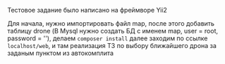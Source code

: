 Тестовое задание было написано на фреймворе Yii2

Для начала, нужно импортировать файл map, после этого добавить таблицу drone (В Mysql нужно создать БД с именем map, user = root, password = ''), делаем `composer install` далее заходим по ссылке `localhost/web`, и там реализация ТЗ по выбору ближайшего дрона за заданым пунктом из автокомплита 
